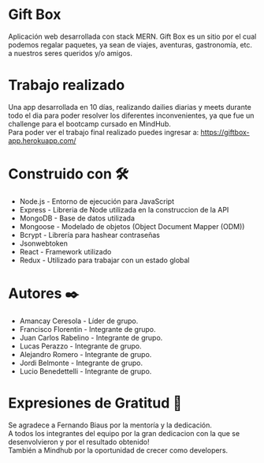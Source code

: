 # Gift Box
Aplicación web desarrollada con stack MERN. Gift Box es un sitio por el cual podemos regalar paquetes, ya sean de viajes, aventuras, gastronomía, etc. a nuestros seres queridos y/o amigos.
# Trabajo realizado
Una app desarrollada en 10 días, realizando dailies diarias y meets durante todo el dia para poder resolver los diferentes inconvenientes, ya que fue un challenge para el bootcamp cursado en MindHub.
<br/>Para poder ver el trabajo final realizado puedes ingresar a: https://giftbox-app.herokuapp.com/
# Construido con 🛠️
- Node.js - Entorno de ejecución para JavaScript
- Express - Libreria de Node utilizada en la construccion de la API
- MongoDB - Base de datos utilizada
- Mongoose - Modelado de objetos (Object Document Mapper (ODM))
- Bcrypt - Librería para hashear contraseñas
- Jsonwebtoken
- React - Framework utilizado
- Redux - Utilizado para trabajar con un estado global
# Autores ✒️
- Amancay Ceresola - Líder de grupo.
- Francisco Florentin - Integrante de grupo.
- Juan Carlos Rabelino - Integrante de grupo.
- Lucas Perazzo - Integrante de grupo.
- Alejandro Romero - Integrante de grupo.
- Jordi Belmonte - Integrante de grupo.
- Lucio Benedettelli - Integrante de grupo.
# Expresiones de Gratitud 🎁
Se agradece a Fernando Biaus por la mentoría y la dedicación. <br/>
A todos los integrantes del equipo por la gran dedicacion con la que se desenvolvieron y por el resultado obtenido! <br/>
También a Mindhub por la oportunidad de crecer como developers.
